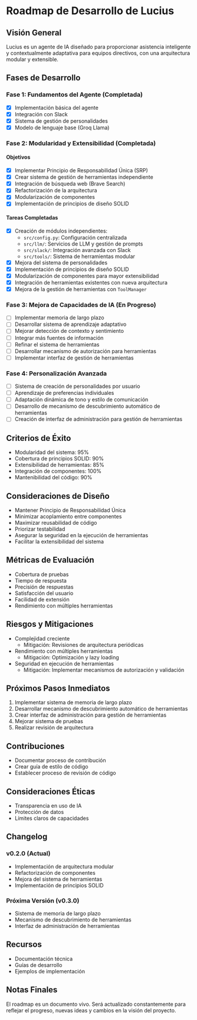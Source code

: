# Roadmap de Desarrollo de Lucius

## Visión General
Lucius es un agente de IA diseñado para proporcionar asistencia inteligente y contextualmente adaptativa para equipos directivos, con una arquitectura modular y extensible.

## Fases de Desarrollo

### Fase 1: Fundamentos del Agente (Completada)
- [x] Implementación básica del agente
- [x] Integración con Slack
- [x] Sistema de gestión de personalidades
- [x] Modelo de lenguaje base (Groq Llama)

### Fase 2: Modularidad y Extensibilidad (Completada)
#### Objetivos
- [x] Implementar Principio de Responsabilidad Única (SRP)
- [x] Crear sistema de gestión de herramientas independiente
- [x] Integración de búsqueda web (Brave Search)
- [x] Refactorización de la arquitectura
- [x] Modularización de componentes
- [x] Implementación de principios de diseño SOLID

#### Tareas Completadas
- [x] Creación de módulos independientes:
  - `src/config.py`: Configuración centralizada
  - `src/llm/`: Servicios de LLM y gestión de prompts
  - `src/slack/`: Integración avanzada con Slack
  - `src/tools/`: Sistema de herramientas modular
- [x] Mejora del sistema de personalidades
- [x] Implementación de principios de diseño SOLID
- [x] Modularización de componentes para mayor extensibilidad
- [x] Integración de herramientas existentes con nueva arquitectura
- [x] Mejora de la gestión de herramientas con `ToolManager`

### Fase 3: Mejora de Capacidades de IA (En Progreso)
- [ ] Implementar memoria de largo plazo
- [ ] Desarrollar sistema de aprendizaje adaptativo
- [ ] Mejorar detección de contexto y sentimiento
- [ ] Integrar más fuentes de información
- [ ] Refinar el sistema de herramientas
- [ ] Desarrollar mecanismo de autorización para herramientas
- [ ] Implementar interfaz de gestión de herramientas

### Fase 4: Personalización Avanzada
- [ ] Sistema de creación de personalidades por usuario
- [ ] Aprendizaje de preferencias individuales
- [ ] Adaptación dinámica de tono y estilo de comunicación
- [ ] Desarrollo de mecanismo de descubrimiento automático de herramientas
- [ ] Creación de interfaz de administración para gestión de herramientas

## Criterios de Éxito
- Modularidad del sistema: 95%
- Cobertura de principios SOLID: 90%
- Extensibilidad de herramientas: 85%
- Integración de componentes: 100%
- Mantenibilidad del código: 90%

## Consideraciones de Diseño
- Mantener Principio de Responsabilidad Única
- Minimizar acoplamiento entre componentes
- Maximizar reusabilidad de código
- Priorizar testabilidad
- Asegurar la seguridad en la ejecución de herramientas
- Facilitar la extensibilidad del sistema

## Métricas de Evaluación
- Cobertura de pruebas
- Tiempo de respuesta
- Precisión de respuestas
- Satisfacción del usuario
- Facilidad de extensión
- Rendimiento con múltiples herramientas

## Riesgos y Mitigaciones
- Complejidad creciente
  * Mitigación: Revisiones de arquitectura periódicas
- Rendimiento con múltiples herramientas
  * Mitigación: Optimización y lazy loading
- Seguridad en ejecución de herramientas
  * Mitigación: Implementar mecanismos de autorización y validación

## Próximos Pasos Inmediatos
1. Implementar sistema de memoria de largo plazo
2. Desarrollar mecanismo de descubrimiento automático de herramientas
3. Crear interfaz de administración para gestión de herramientas
4. Mejorar sistema de pruebas
5. Realizar revisión de arquitectura

## Contribuciones
- Documentar proceso de contribución
- Crear guía de estilo de código
- Establecer proceso de revisión de código

## Consideraciones Éticas
- Transparencia en uso de IA
- Protección de datos
- Límites claros de capacidades

## Changelog
### v0.2.0 (Actual)
- Implementación de arquitectura modular
- Refactorización de componentes
- Mejora del sistema de herramientas
- Implementación de principios SOLID

### Próxima Versión (v0.3.0)
- Sistema de memoria de largo plazo
- Mecanismo de descubrimiento de herramientas
- Interfaz de administración de herramientas

## Recursos
- Documentación técnica
- Guías de desarrollo
- Ejemplos de implementación

## Notas Finales
El roadmap es un documento vivo. Será actualizado constantemente para reflejar el progreso, nuevas ideas y cambios en la visión del proyecto.

